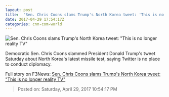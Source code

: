 ```yaml
---
layout: post
title:  "Sen. Chris Coons slams Trump's North Korea tweet: 'This is no longer reality TV'"
date: 2017-04-29 17:54:17Z
categories: cnn-com-world
---
```


![Sen. Chris Coons slams Trump's North Korea tweet: "This is no longer reality TV"](http://i2.cdn.cnn.com/cnnnext/dam/assets/170429102647-how-should-us-respond-to-north-korea-00000000-super-tease.jpg)

Democratic Sen. Chris Coons slammed President Donald Trump's tweet Saturday about North Korea's latest missile test, saying Twitter is no place to conduct diplomacy.


Full story on F3News: [Sen. Chris Coons slams Trump's North Korea tweet: "This is no longer reality TV"](http://www.f3nws.com/n/RXUFNE)

> Posted on: Saturday, April 29, 2017 10:54:17 PM
